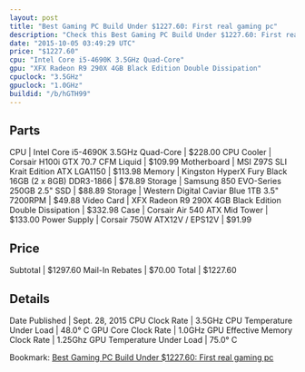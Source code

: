 ```yaml
---
layout: post
title: "Best Gaming PC Build Under $1227.60: First real gaming pc"
description: "Check this Best Gaming PC Build Under $1227.60: First real gaming pc. CPU: Intel Core i5-4690K 3.5GHz Quad-Core, CPU Cooler: Corsair H100i GTX 70.7 CFM Liquid, Motherboard"
date: "2015-10-05 03:49:29 UTC"
price: "$1227.60"
cpu: "Intel Core i5-4690K 3.5GHz Quad-Core"
gpu: "XFX Radeon R9 290X 4GB Black Edition Double Dissipation"
cpuclock: "3.5GHz"
gpuclock: "1.0GHz"
buildid: "/b/hGTH99"
---
```


## Parts

CPU | Intel Core i5-4690K 3.5GHz Quad-Core | $228.00
CPU Cooler | Corsair H100i GTX 70.7 CFM Liquid | $109.99
Motherboard | MSI Z97S SLI Krait Edition ATX LGA1150 | $113.98
Memory | Kingston HyperX Fury Black 16GB (2 x 8GB) DDR3-1866 | $78.89
Storage | Samsung 850 EVO-Series 250GB 2.5" SSD | $88.89
Storage | Western Digital Caviar Blue 1TB 3.5" 7200RPM | $49.88
Video Card | XFX Radeon R9 290X 4GB Black Edition Double Dissipation | $332.98
Case | Corsair Air 540 ATX Mid Tower | $133.00
Power Supply | Corsair 750W ATX12V / EPS12V | $91.99

## Price

Subtotal | $1297.60
Mail-In Rebates | $70.00
Total | $1227.60

## Details

Date Published | Sept. 28, 2015
CPU Clock Rate | 3.5GHz
CPU Temperature Under Load | 48.0° C
GPU Core Clock Rate | 1.0GHz
GPU Effective Memory Clock Rate | 1.25Ghz
GPU Temperature Under Load | 75.0° C

Bookmark: [Best Gaming PC Build Under $1227.60: First real gaming pc](http://pcbuilders.github.io/2015/10/05/best-gaming-pc-build-under-1227-dollars-dot-60-first-real-gaming-pc/)
